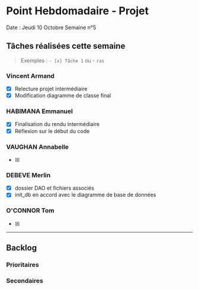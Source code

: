 # Point Hebdomadaire - Projet

Date : Jeudi 10 Octobre
Semaine n°5

## Tâches réalisées cette semaine

> Exemples : `- [x] Tâche 1` ou - `ras`

### Vincent Armand

- [x] Relecture projet intermédiaire
- [x] Modification diagramme de classe final

### HABIMANA Emmanuel

- [x] Finalisation du rendu intermédiaire
- [x] Réflexion sur le début du code

### VAUGHAN Annabelle

- [x]

### DEBEVE Merlin

- [x] dossier DAO et fichiers associés
- [x] init_db en accord avec le diagramme de base de données

### O'CONNOR Tom

- [x]

---

## Backlog



### Prioritaires


### Secondaires
